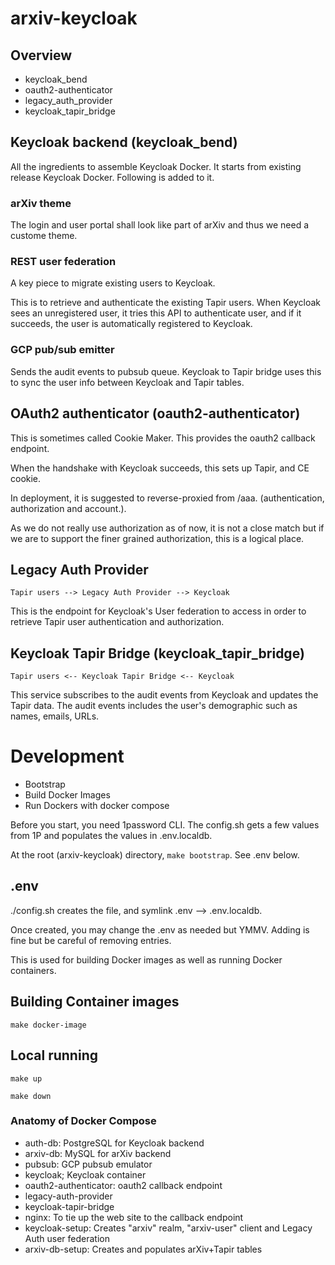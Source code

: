 # arxiv-keycloak
## Overview

- keycloak_bend 
- oauth2-authenticator
- legacy_auth_provider
- keycloak_tapir_bridge

## Keycloak backend (keycloak_bend)

All the ingredients to assemble Keycloak Docker. It starts from existing release
Keycloak Docker. Following is added to it.

### arXiv theme

The login and user portal shall look like part of arXiv and thus we need a custome
theme.

### REST user federation
A key piece to migrate existing users to Keycloak.

This is to retrieve and authenticate the existing Tapir users. When Keycloak sees
an unregistered user, it tries this API to authenticate user, and if it succeeds,
the user is automatically registered to Keycloak.

### GCP pub/sub emitter

Sends the audit events to pubsub queue. Keycloak to Tapir bridge uses this to 
sync the user info between Keycloak and Tapir tables.

## OAuth2 authenticator (oauth2-authenticator)

This is sometimes called Cookie Maker. This provides the oauth2 callback
endpoint.

When the handshake with Keycloak succeeds, this sets up Tapir, and CE cookie.

In deployment, it is suggested to reverse-proxied from /aaa. (authentication,
authorization and account.).

As we do not really use authorization as of now, it is not a close match but
if we are to support the finer grained authorization, this is a logical place. 

## Legacy Auth Provider

`Tapir users --> Legacy Auth Provider --> Keycloak`

This is the endpoint for Keycloak's User federation to access in order to retrieve
Tapir user authentication and authorization.

## Keycloak Tapir Bridge (keycloak_tapir_bridge)

`Tapir users <-- Keycloak Tapir Bridge <-- Keycloak`

This service subscribes to the audit events from Keycloak and updates the 
Tapir data. 
The audit events includes the user's demographic such as names, emails, URLs.


# Development

- Bootstrap
- Build Docker Images
- Run Dockers with docker compose

Before you start, you need 1password CLI. The config.sh gets a few values from
1P and populates the values in .env.localdb.

At the root (arxiv-keycloak) directory, `make bootstrap`. See .env below.

## .env

./config.sh creates the file, and symlink .env --> .env.localdb.

Once created, you may change the .env as needed but YMMV. Adding is fine but
be careful of removing entries.

This is used for building Docker images as well as running Docker containers.


## Building Container images

`make docker-image`

## Local running

`make up`

`make down`

### Anatomy of Docker Compose

- auth-db: PostgreSQL for Keycloak backend
- arxiv-db: MySQL for arXiv backend
- pubsub: GCP pubsub emulator
- keycloak; Keycloak container
- oauth2-authenticator: oauth2 callback endpoint
- legacy-auth-provider
- keycloak-tapir-bridge
- nginx: To tie up the web site to the callback endpoint
- keycloak-setup: Creates "arxiv" realm, "arxiv-user" client and Legacy Auth user federation
- arxiv-db-setup: Creates and populates arXiv+Tapir tables

